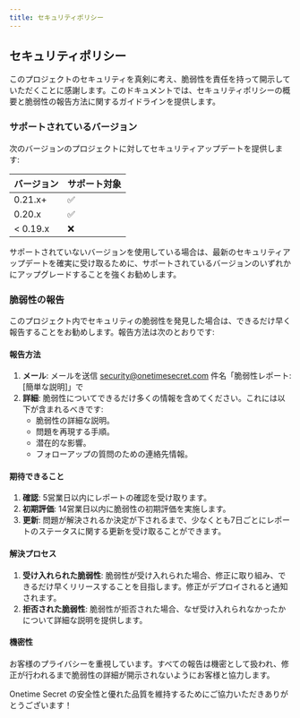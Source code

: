 ```yaml
---
title: セキュリティポリシー
---
```


<article class="prose dark:prose-invert">
  <h2 class="mb-4 text-2xl font-bold dark:text-white">
    セキュリティポリシー
  </h2>
  <p class="mb-4 dark:text-gray-300">
    このプロジェクトのセキュリティを真剣に考え、脆弱性を責任を持って開示していただくことに感謝します。このドキュメントでは、セキュリティポリシーの概要と脆弱性の報告方法に関するガイドラインを提供します。
  </p>
  <h3 class="mb-2 text-xl font-semibold dark:text-white">
    サポートされているバージョン
  </h3>
  <p class="mb-4 dark:text-gray-300">
    次のバージョンのプロジェクトに対してセキュリティアップデートを提供します:
  </p>
  <table class="mb-4 w-full">
    <thead>
      <tr class="bg-gray-100 dark:bg-gray-700">
        <th class="p-2 text-left dark:text-white">
          バージョン
        </th>
        <th class="p-2 text-left dark:text-white">
          サポート対象
        </th>
      </tr>
    </thead>
    <tbody>
      <tr class="border-b dark:border-gray-600">
        <td class="p-2 dark:text-gray-300">
          0.21.x+
        </td>
        <td class="p-2 dark:text-gray-300">
          ✅
        </td>
      </tr>
      <tr class="border-b dark:border-gray-600">
        <td class="p-2 dark:text-gray-300">
          0.20.x
        </td>
        <td class="p-2 dark:text-gray-300">
          ✅
        </td>
      </tr>
      <tr>
        <td class="p-2 dark:text-gray-300">
          &lt; 0.19.x
        </td>
        <td class="p-2 dark:text-gray-300">
          ❌
        </td>
      </tr>
    </tbody>
  </table>
  <p class="mb-4 dark:text-gray-300">
    サポートされていないバージョンを使用している場合は、最新のセキュリティアップデートを確実に受け取るために、サポートされているバージョンのいずれかにアップグレードすることを強くお勧めします。
  </p>
  <h3 class="mb-2 text-xl font-semibold dark:text-white">
    脆弱性の報告
  </h3>
  <p class="mb-4 dark:text-gray-300">
    このプロジェクト内でセキュリティの脆弱性を発見した場合は、できるだけ早く報告することをお勧めします。報告方法は次のとおりです:
  </p>
  <h4 class="mb-2 text-lg font-semibold dark:text-white">
    報告方法
  </h4>
  <ol class="mb-4 list-decimal pl-6 dark:text-gray-300">
    <li class="mb-2">
      <strong>メール</strong>: メールを送信
      <a href="mailto:security@onetimesecret.com?subject=Vulnerability%20Report%3A%20%5BBrief%20Description%5D">security@onetimesecret.com</a>
      件名「脆弱性レポート: [簡単な説明]」で
    </li>
    <li>
      <strong>詳細</strong>: 脆弱性についてできるだけ多くの情報を含めてください。これには以下が含まれるべきです:
      <ul class="mt-2 list-disc pl-6">
        <li>脆弱性の詳細な説明。</li>
        <li>問題を再現する手順。</li>
        <li>潜在的な影響。</li>
        <li>フォローアップの質問のための連絡先情報。</li>
      </ul>
    </li>
  </ol>
  <h4 class="mb-2 text-lg font-semibold dark:text-white">
    期待できること
  </h4>
  <ol class="dark:text-gray-300">
    <li>
      <strong>確認</strong>: 5営業日以内にレポートの確認を受け取ります。
    </li>
    <li>
      <strong>初期評価</strong>: 14営業日以内に脆弱性の初期評価を実施します。
    </li>
    <li>
      <strong>更新</strong>: 問題が解決されるか決定が下されるまで、少なくとも7日ごとにレポートのステータスに関する更新を受け取ることができます。
    </li>
  </ol>
  <h4 class="mb-2 text-lg font-semibold dark:text-white">
    解決プロセス
  </h4>
  <ol class="dark:text-gray-300">
    <li>
      <strong>受け入れられた脆弱性</strong>: 脆弱性が受け入れられた場合、修正に取り組み、できるだけ早くリリースすることを目指します。修正がデプロイされると通知されます。
    </li>
    <li>
      <strong>拒否された脆弱性</strong>: 脆弱性が拒否された場合、なぜ受け入れられなかったかについて詳細な説明を提供します。
    </li>
  </ol>
  <h4 class="mb-2 text-lg font-semibold dark:text-white">
    機密性
  </h4>
  <p class="prose dark:text-gray-300">
    お客様のプライバシーを重視しています。すべての報告は機密として扱われ、修正が行われるまで脆弱性の詳細が開示されないようにお客様と協力します。
  </p>
  <p class="prose dark:text-gray-300">
    Onetime Secret の安全性と優れた品質を維持するためにご協力いただきありがとうございます！
  </p>
</article>
